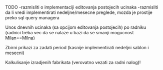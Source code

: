 TODO
	-razmisliti o implementaciji editovanja postojecih ucinaka
	-razmisliti da li vredi implementirati nedeljne/mesecne preglede, mozda je prostije preko sql query managera
	

Unos dnevnih ucinaka (sa opcijom editovanja postojecih) po radniku (radnici treba vec da se nalaze u bazi da se smanji mogucnost Milan==Milna)

Zbirni prikazi za zadati period (kasnije implementirati nedeljni sablon i mesecni)

Kalkulisanje izradjenih fabrikata (verovatno vezati za radni nalog)!